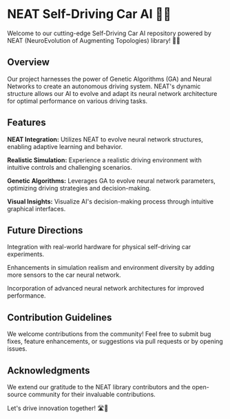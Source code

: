 # NEAT Self-Driving Car AI 🚗💨

Welcome to our cutting-edge Self-Driving Car AI repository powered by NEAT (NeuroEvolution of Augmenting Topologies) library! 🤖🔥

## Overview
Our project harnesses the power of Genetic Algorithms (GA) and Neural Networks to create an autonomous driving system. NEAT's dynamic structure allows our AI to evolve and adapt its neural network architecture for optimal performance on various driving tasks.

## Features
**NEAT Integration:** Utilizes NEAT to evolve neural network structures, enabling adaptive learning and behavior.

**Realistic Simulation:** Experience a realistic driving environment with intuitive controls and challenging scenarios.

**Genetic Algorithms:** Leverages GA to evolve neural network parameters, optimizing driving strategies and decision-making.

**Visual Insights:** Visualize AI's decision-making process through intuitive graphical interfaces.

## Future Directions
Integration with real-world hardware for physical self-driving car experiments.

Enhancements in simulation realism and environment diversity by adding more sensors to the car neural network.

Incorporation of advanced neural network architectures for improved performance.

## Contribution Guidelines
We welcome contributions from the community! Feel free to submit bug fixes, feature enhancements, or suggestions via pull requests or by opening issues.

## Acknowledgments
We extend our gratitude to the NEAT library contributors and the open-source community for their invaluable contributions.

Let's drive innovation together! 🛣️🌟
